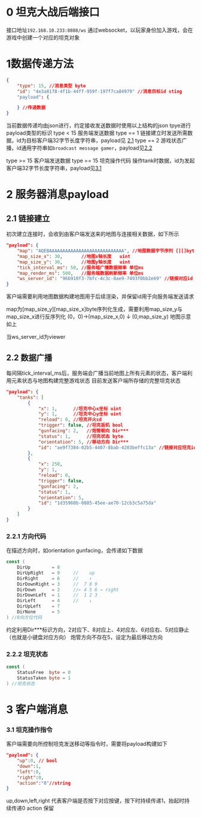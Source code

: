 # 0 坦克大战后端接口
接口地址```192.168.10.233:8888/ws```
通过websocket，以玩家身份加入游戏，会在游戏中创建一个对应的坦克对象
# 1数据传递方法
```json
{
    "type": 15, //消息类型 byte
    "id": "4e3a8178-4f1b-44ff-959f-197f7ca84979" //消息目标id sting
    "payload": {

    } //传递数据
}
```
当前数据传递均由json进行，约定接收发送数据时使用以上结构的json
tpye进行payload类型的标识
type < 15 服务端发送数据
type == 1 链接建立时发送所需数据，id为目标客户端32字节长度字符串，payload见 [2.1](#21-链接建立)
type == 2 游戏状态广播，id通用字符串如```broadcast message gamer```，payload见[2.2](#22-数据广播)

type >= 15 客户端发送数据
type == 15 坦克操作代码 操作tank时数据，id为发起客户端32字节长度字符串，payload见[3.1](#31-坦克操作指令)

# 2 服务器消息payload
## 2.1 链接建立
初次建立连接时，会收到由客户端发送来的地图与连接相关数据，如下所示
```json
"payload": {
    "map": "AQEBAAAAAAAAAAAAAAAAAAAAAAAAAAAA", //地图数据字节序列 [][]byte
    "map_size_x": 30,       //地图x轴长度   uint
    "map_size_y": 30,       //地图y轴长度   uint
    "tick_interval_ms": 50, //服务端广播数据频率 单位ms
    "map_render_ms": 500,   //服务端数据刷新频率 单位ms
    "ws_server_id": "966910f3-7bfc-4c3c-8ae9-7493f0bb2e69" //链接对应id string
}
```
客户端需要利用地图数据构建地图用于后续渲染，并保留id用于向服务端发送请求

map为[map_size_y][map_size_x]byte序列化生成，需要利用map_size_y与map_size_x进行反序列化
 (0，0)→(map_size_x,0)
   ↓
 (0,map_size_y)
 地图示意如上

当ws_server_id为viewer
## 2.2 数据广播
每间隔tick_interval_ms后，服务端会广播当前地图上所有元素的状态，客户端利用元素状态与地图构建完整游戏状态
目前发送客户端所存储的完整坦克状态
```json
"payload": {
    "tanks": [
        {
            "x": 1,      //坦克中心x坐标 uint
            "y": 1,      //坦克中心y坐标 uint
            "reload": 0, //坦克开火cd
            "trigger": false, //坦克扳机 bool
            "gunfacing": 2,   //炮管朝向 Dir***
            "status": 1,      //坦克状态 byte 
            "orientation": 5, //移动方向 Dir***
            "id": "ae9f7384-02b5-4407-8bab-4203beffc13a" //链接对应坦克id
        },
        {
            "x": 250,
            "y": 1,
            "reload": 0,
            "trigger": false,
            "gunfacing": 2,
            "status": 1,
            "orientation": 5,
            "id": "1d35960b-0885-45ee-ae70-12cb3c5a75da"
        }
    ]
}
```
### 2.2.1 方向代码
在描述方向时，如orientation gunfacing，会传递如下数据
```go
const (
	DirUp        = 8
	DirUpRight   = 9     //    up
	DirRight     = 6     //    ↑ 
	DirDownRight = 3     //  7 8 9
	DirDown      = 2     //← 4 5 6 → right
	DirDownLeft  = 1     //  1 2 3
	DirLeft      = 4     //    ↓
	DirUpLeft    = 7
	DirNone      = 5
) //8向方位代码
```
约定利用Dir***标识方向，2对应下、8对应上、4对应左、6对应右、5对应静止
（也就是小键盘对应方向）
炮管方向不存在5，设定为最后移动方向
### 2.2.2 坦克状态
```go
const (
	StatusFree  byte = 0
	StatusTaken byte = 1
) //坦克状态
```
# 3 客户端消息

### 3.1 坦克操作指令
客户端需要向所控制坦克发送移动等指令时，需要将payload构建如下
```json
"payload": {
    "up":0, // bool
    "down":1,
    "left":0,
    "right":0,
    "action":"0"//string
}
```
up,down,left,right 代表客户端是否按下对应按键，按下时持续传递1，抬起时持续传递0
action 保留





